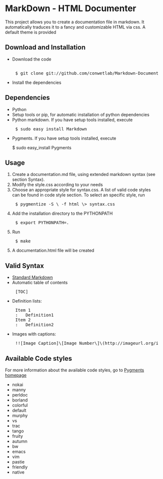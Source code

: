 MarkDown - HTML Documenter
==========================
This project allows you to create a documentation file in markdown. It automatically traduces it to a fancy and customizable HTML via css. A default theme is provided


Download and Installation
-------------------------

* Download the code
<pre>

    $ git clone git://github.com/conwetlab/Markdown-Documentation.git
</pre>
* Install the dependencies

Dependencies
------------

* Python
* Setup tools or pip, for automatic installation of python dependencies
* Python markdown. If you have setup tools installed, execute
<pre>
    $ sudo easy_install Markdown
</pre>
* Pygments. If you have setup tools installed, execute

    $ sudo easy_install Pygments

Usage
-----
1. Create a documentation.md file, using extended markdown syntax (see section Syntax).
2. Modify the style.css according to your needs
3. Choose an appropriate style for syntax.css. A list of valid code styles can be found in code style section. To select an specific style, run
<pre>
    $ pygmentize -S \<style\> -f html \> syntax.css
</pre>
4. Add the installation directory to the PYTHONPATH
<pre>
    $ export PYTHONPATH=.
</pre>
5. Run
<pre>
    $ make
</pre>
5. A documentation.html file will be created

Valid Syntax
------------
* [Standard Markdown](http://daringfireball.net/projects/markdown/syntax)
* Automatic table of contents
<pre>
    [TOC]
</pre>
* Definition lists:
<pre>
    Item 1
    :   Definition1
    Item 2
    :   Definition2
</pre>
* Images with captions:
<pre>
    !![Image Caption]\[Image Number\]\(http://imageurl.org/image.png\)
</pre>
Available Code styles
---------------------
For more information about the available code styles, go to [Pygments homepage](http://pygments.org/)

* nokai
* manny
* perldoc
* borland
* colorful
* default
* murphy
* vs
* trac
* tango
* fruity
* autumn
* bw
* emacs
* vim
* pastie
* friendly
* native

